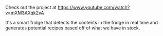 Check out the project at https://www.youtube.com/watch?v=mXM3AXqk2vA

It's a smart fridge that detects the contents in the fridge in real time and generates potential recipes based off of what we have in stock.
